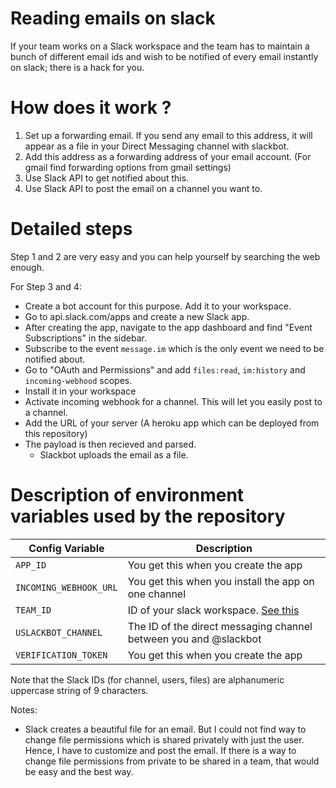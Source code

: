 # Reading emails on slack

If your team works on a Slack workspace and the team has to maintain a bunch of different email ids and wish to
be notified of every email instantly on slack; there is a hack for you.

# How does it work ?
1. Set up a forwarding email. If you send any email to this address, it will appear as a file in your Direct Messaging channel with slackbot.
1. Add this address as a forwarding address of your email account. (For gmail find forwarding options from gmail settings)
1. Use Slack API to get notified about this.
1. Use Slack API to post the email on a channel you want to.

# Detailed steps
Step 1 and 2 are very easy and you can help yourself by searching the web enough.

For Step 3 and 4:

- Create a bot account for this purpose. Add it to your workspace.
- Go to api.slack.com/apps and create a new Slack app.
- After creating the app, navigate to the app dashboard and find "Event Subscriptions" in the sidebar.
- Subscribe to the event `message.im` which is the only event we need to be notified about.
- Go to "OAuth and Permissions" and add `files:read`, `im:history` and `incoming-webhood` scopes.
- Install it in your workspace
- Activate incoming webhook for a channel. This will let you easily post to a channel.
- Add the URL of your server (A heroku app which can be deployed from this repository)
- The payload is then recieved and parsed.
  - Slackbot uploads the email as a file.

# Description of environment variables used by the repository

| Config Variable                 | Description                                                          |
|---------------------------------|----------------------------------------------------------------------|
| `APP_ID`                        | You get this when you create the app                                 |
| `INCOMING_WEBHOOK_URL`          | You get this when you install the app on one channel                 |
| `TEAM_ID`                       | ID of your slack workspace. [See this](https://stackoverflow.com/questions/40940327/what-is-the-simplest-way-to-find-a-slack-team-id-and-a-channel-id)   |
| `USLACKBOT_CHANNEL`             | The ID of the direct messaging channel between you and @slackbot     |
| `VERIFICATION_TOKEN`            | You get this when you create the app                                 |

Note that the Slack IDs (for channel, users, files) are alphanumeric uppercase string of 9 characters.

Notes:
  - Slack creates a beautiful file for an email. But I could not find way to change file permissions which is shared privately with just the user. Hence, I have to customize and post the email. If there is a way to change file permissions from private to be shared in a team, that would be easy and the best way.
